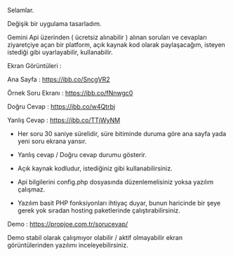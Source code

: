 Selamlar.

Değişik bir uygulama tasarladım.

Gemini Api üzerinden ( ücretsiz alınabilir ) alınan soruları ve cevapları ziyaretçiye açan bir platform, açık kaynak kod olarak paylaşacağım, isteyen istediği gibi uyarlayabilir, kullanabilir.

Ekran Görüntüleri :

Ana Sayfa : https://ibb.co/SncgVR2

Örnek Soru Ekranı : https://ibb.co/fNnwgc0

Doğru Cevap : https://ibb.co/w4Qtrbj

Yanlış Cevap : https://ibb.co/TTjWyNM



- Her soru 30 saniye sürelidir, süre bitiminde duruma göre ana sayfa yada yeni soru ekrana yansır.

- Yanlış cevap / Doğru cevap durumu gösterir.

- Açık kaynak kodludur, istediğiniz gibi kullanabilirsiniz.

- Api bilgilerini config.php dosyasında düzenlemelisiniz yoksa yazılım çalışmaz.

- Yazılım basit PHP fonksiyonları ihtiyaç duyar, bunun haricinde bir şeye gerek yok sıradan hosting paketlerinde çalıştırabilirsiniz.



Demo : https://propjoe.com.tr/sorucevap/

Demo stabil olarak çalışmıyor olabilir / aktif olmayabilir ekran görüntülerinden yazılımı inceleyebilirsiniz.
